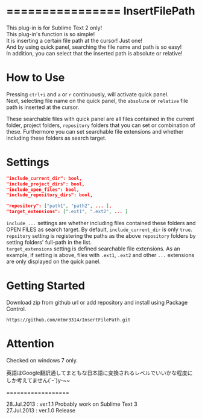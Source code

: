 ================
 InsertFilePath
================

This plug-in is for Sublime Text 2 only!  
This plug-in's function is so simple!  
It is inserting a certain file path at the cursor! Just one!  
And by using quick panel, searching the file name and path is so easy!  
In addition, you can select that the inserted path is absolute or relative!  



How to Use
==========

Pressing `ctrl+i` and `a` or `r` continuously,  will activate quick panel.  
Next, selecting file name on the quick panel, the `absolute` or `relative` file path is inserted at the cursor.

These searchable files with quick panel are all files contained in the current folder, project folders, 
`repository` folders that you can set or combination of these.
Furthermore you can set searchable file extensions and whether including these folders as search target.  



Settings
========

```JSON
"include_current_dir": bool,
"include_project_dirs": bool,
"include_open_files": bool,
"include_repository_dirs": bool,

"repository": ["path1", "path2", ... ],
"target_extensions": [".ext1", ".ext2", ... ]
```


`include_...` settings are whether including files contained these folders and OPEN FILES as search target.
By default, `include_current_dir` is only `true`.  
`repsitory` setting is registering the paths as the above `repository` folders by setting folders' full-path in the list.  
`target_extensions` setting is defined searchable file extensions. As an example, if setting is above, 
files with `.ext1`, `.ext2` and other `...` extensions are only displayed on the quick panel.   



Getting Started
===============

Download zip from github url or add repository and install using Package Control.

	https://github.com/mtmr3314/InsertFilePath.git



Attention
=========

Checked on windows 7 only.

英語はGoogle翻訳通してまともな日本語に変換されるレベルでいいかな程度にしか考えてません(´ｰ`)y-~~




==================

28.Jul.2013 : ver.1.1  Probably work on Sublime Text 3  
27.Jul.2013 : ver.1.0  Release
